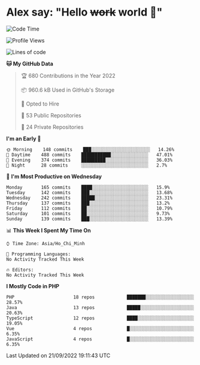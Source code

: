 # Alex say: "Hello ~~work~~ world 🐾"

<!--START_SECTION:waka-->
![Code Time](http://img.shields.io/badge/Code%20Time-838%20hrs%2047%20mins-blue)

![Profile Views](http://img.shields.io/badge/Profile%20Views-2-blue)

![Lines of code](https://img.shields.io/badge/From%20Hello%20World%20I%27ve%20Written-1%20Million%20lines%20of%20code-blue)

**🐱 My GitHub Data** 

> 🏆 680 Contributions in the Year 2022
 > 
> 📦 960.6 kB Used in GitHub's Storage 
 > 
> 💼 Opted to Hire
 > 
> 📜 53 Public Repositories 
 > 
> 🔑 24 Private Repositories  
 > 
**I'm an Early 🐤** 

```text
🌞 Morning    148 commits    ███░░░░░░░░░░░░░░░░░░░░░░   14.26% 
🌆 Daytime    488 commits    ███████████░░░░░░░░░░░░░░   47.01% 
🌃 Evening    374 commits    █████████░░░░░░░░░░░░░░░░   36.03% 
🌙 Night      28 commits     ░░░░░░░░░░░░░░░░░░░░░░░░░   2.7%

```
📅 **I'm Most Productive on Wednesday** 

```text
Monday       165 commits    ████░░░░░░░░░░░░░░░░░░░░░   15.9% 
Tuesday      142 commits    ███░░░░░░░░░░░░░░░░░░░░░░   13.68% 
Wednesday    242 commits    █████░░░░░░░░░░░░░░░░░░░░   23.31% 
Thursday     137 commits    ███░░░░░░░░░░░░░░░░░░░░░░   13.2% 
Friday       112 commits    ██░░░░░░░░░░░░░░░░░░░░░░░   10.79% 
Saturday     101 commits    ██░░░░░░░░░░░░░░░░░░░░░░░   9.73% 
Sunday       139 commits    ███░░░░░░░░░░░░░░░░░░░░░░   13.39%

```


📊 **This Week I Spent My Time On** 

```text
⌚︎ Time Zone: Asia/Ho_Chi_Minh

💬 Programming Languages: 
No Activity Tracked This Week

🔥 Editors: 
No Activity Tracked This Week

```

**I Mostly Code in PHP** 

```text
PHP                      18 repos            ███████░░░░░░░░░░░░░░░░░░   28.57% 
Java                     13 repos            █████░░░░░░░░░░░░░░░░░░░░   20.63% 
TypeScript               12 repos            ████░░░░░░░░░░░░░░░░░░░░░   19.05% 
Vue                      4 repos             █░░░░░░░░░░░░░░░░░░░░░░░░   6.35% 
JavaScript               4 repos             █░░░░░░░░░░░░░░░░░░░░░░░░   6.35%

```



 Last Updated on 21/09/2022 19:11:43 UTC
<!--END_SECTION:waka-->
